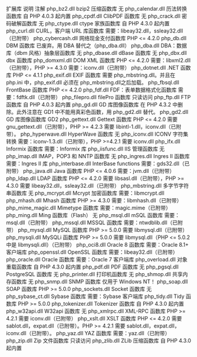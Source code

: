 扩展库 说明 注解
php_bz2.dll bzip2 压缩函数库 无
php_calendar.dll 历法转换函数库 自 PHP 4.0.3 起内置
php_cpdf.dll ClibPDF 函数库 无
php_crack.dll 密码破解函数库 无
php_ctype.dll ctype 家族函数库 自 PHP 4.3.0 起内置
php_curl.dll CURL，客户端 URL 库函数库 需要：libeay32.dll，ssleay32.dll（已附带）
php_cybercash.dll 网络现金支付函数库 PHP <= 4.2.0
php_db.dll DBM 函数库 已废弃。用 DBA 替代之（php_dba.dll）
php_dba.dll DBA：数据库（dbm 风格）抽象层函数库 无
php_dbase.dll dBase 函数库 无
php_dbx.dll dbx 函数库
php_domxml.dll DOM XML 函数库 PHP <= 4.2.0 需要：libxml2.dll（已附带），PHP >= 4.3.0 需要：iconv.dll（已附带）
php_dotnet.dll .NET 函数库 PHP <= 4.1.1
php_exif.dll EXIF 函数库 需要 php_mbstring.dll。并且在 php.ini 中，php_exif.dll 必须在 php_mbstring.dll之后加载。
php_fbsql.dll FrontBase 函数库 PHP <= 4.2.0
php_fdf.dll FDF：表单数据格式化函数库 需要：fdftk.dll（已附带）
php_filepro.dll filePro 函数库 只读访问
php_ftp.dll FTP 函数库 自 PHP 4.0.3 起内置
php_gd.dll GD 库图像函数库 在 PHP 4.3.2 中删除。此外注意在 GD1 中不能用真彩色函数，用 php_gd2.dll 替代。
php_gd2.dll GD 库图像函数库 GD2
php_gettext.dll Gettext 函数库 PHP <= 4.2.0 需要 gnu_gettext.dll（已附带），PHP >= 4.2.3 需要 libintl-1.dll，iconv.dll（已附带）。
php_hyperwave.dll HyperWave 函数库 无
php_iconv.dll ICONV 字符集转换 需要：iconv-1.3.dll（已附带），PHP >=4.2.1 需要 iconv.dll
php_ifx.dll Informix 函数库 需要：Informix 库
php_iisfunc.dll IIS 管理函数库 无
php_imap.dll IMAP，POP3 和 NNTP 函数库 无
php_ingres.dll Ingres II 函数库 需要：Ingres II 库
php_interbase.dll InterBase functions 需要：gds32.dll（已附带）
php_java.dll Java 函数库 PHP <= 4.0.6 需要：jvm.dll（已附带）
php_ldap.dll LDAP 函数库 PHP <= 4.2.0 需要 libsasl.dll（已附带），PHP >= 4.3.0 需要 libeay32.dll，ssleay32.dll（已附带）
php_mbstring.dll 多字节字符串函数库 无
php_mcrypt.dll Mcrypt 加密函数库 需要：libmcrypt.dll
php_mhash.dll Mhash 函数库 PHP >= 4.3.0 需要：libmhash.dll（已附带）
php_mime_magic.dll Mimetype 函数库 需要：magic.mime（已附带）
php_ming.dll Ming 函数库（Flash） 无
php_msql.dll mSQL 函数库 需要：msql.dll（已附带）
php_mssql.dll MSSQL 函数库 需要：ntwdblib.dll（已附带）
php_mysql.dll MySQL 函数库 PHP >= 5.0.0 需要 libmysql.dll（已附带）
php_mysqli.dll MySQLi 函数库 PHP >= 5.0.0 需要 libmysql.dll（PHP <= 5.0.2 中是 libmysqli.dll）（已附带）
php_oci8.dll Oracle 8 函数库 需要：Oracle 8.1+ 客户端库
php_openssl.dll OpenSSL 函数库 需要：libeay32.dll（已附带）
php_oracle.dll Oracle 函数库 需要：Oracle 7 客户端库
php_overload.dll 对象重载函数库 自 PHP 4.3.0 起内置
php_pdf.dll PDF 函数库 无
php_pgsql.dll PostgreSQL 函数库 无
php_printer.dll 打印机函数库 无
php_shmop.dll 共享内存函数库 无
php_snmp.dll SNMP 函数库 仅用于 Windows NT！
php_soap.dll SOAP 函数库 PHP >= 5.0.0
php_sockets.dll Socket 函数库 无
php_sybase_ct.dll Sybase 函数库 需要：Sybase 客户端库
php_tidy.dll Tidy 函数库 PHP >= 5.0.0
php_tokenizer.dll Tokenizer 函数库 自 PHP 4.3.0 起内置
php_w32api.dll W32api 函数库 无
php_xmlrpc.dll XML-RPC 函数库 PHP >= 4.2.1 需要 iconv.dll（已附带）
php_xslt.dll XSLT 函数库 PHP <= 4.2.0 需要 sablot.dll，expat.dll（已附带）。PHP >= 4.2.1 需要 sablot.dll，expat.dll，iconv.dll（已附带）。
php_yaz.dll YAZ 函数库 需要：yaz.dll（已附带）
php_zip.dll Zip 文件函数库 只读访问
php_zlib.dll ZLib 压缩函数库 自 PHP 4.3.0 起内置

